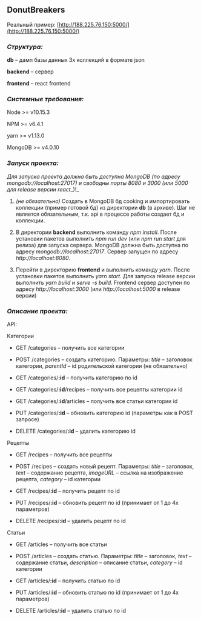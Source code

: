 ## DonutBreakers

Реальный пример: [http://188.225.76.150:5000/](http://188.225.76.150:5000/)

### _Структура:_

**db** – дамп базы данных 3х коллекций в формате json

**backend** – сервер

**frontend** – react frontend

### _Системные требования:_

Node >= v10.15.3

NPM >= v6.4.1

yarn >= v1.13.0

MongoDB >= v4.0.10

### _Запуск проекта:_

_Для запуска проекта должна быть доступна_ _MongoDB_ _(по адресу mongodb://localhost:27017) и свободны порты 8080 и 3000 (или 5000 для_ _release_ _версии_ _react__)!_

1.  _(не обязательно)_ Создать в MongoDB бд cooking и импортировать коллекции (пример готовой бд) из директории **db** (в архиве). Шаг не является обязательным, т.к. api в процессе работы создает бд и коллекции.

2. В директории **backend** выполнить команду _npm  install_. После установки пакетов выполнить _npm  run  dev_ (или _npm  run  start_ для релиза) для запуска сервера. MongoDB должна быть доступна по адресу _mongodb://localhost:27017_. Сервер запущен по адресу _http://localhost:8080_.

3. Перейти в директорию **frontend** и выполнить команду _yarn_. После установки пакетов выполнить _yarn start_. Для запуска release версии выполнить _yarn  build_ и _serve  -s  build_. Frontend сервер доступен по адресу _http://localhost:3000_ (или _http://localhost:5000_ в release версии)

### _Описание проекта:_

API:

Категории

* GET /categories – получить все категории

* POST /categories – создать категорию. Параметры: _title_ – заголовок категории, _parentId_ – id родительской категории (не обязательно)

* GET /categories/**:id** – получить категорию по id

* GET /categories/**:id**/recipes – получить все рецепты категории id

* GET /categories/**:id**/articles – получить все статьи категории id

* PUT /categories/**:id** – обновить категорию id (параметры как в POST запросе)

* DELETE /categories/**:id** – удалить категорию id

Рецепты

* GET /recipes – получить все рецепты

* POST /recipes – создать новый рецепт. Параметры: _title_ – заголовок, _text_ – содержание рецепта, _imageURL_ – ссылка на изображение рецепта, _category_ – id категории

* GET /recipes/**:id** – получить рецепт по id

* PUT /recipes/**:id** – обновить рецепт по id (принимает от 1 до 4х параметров)

* DELETE /recipes/**:id** – удалить рецепт по id

Статьи

* GET /articles – получить все статьи

* POST /articles – создать статью. Параметры: _title_ – заголовок, _text_ – содержание статьи, _description_ – описание статьи, _category_ – id категории

* GET /articles/**:id** – получить статью по id

* PUT /articles/**:id** – обновить статью по id (принимает от 1 до 4х параметров)

* DELETE /articles/**:id** – удалить статью по id